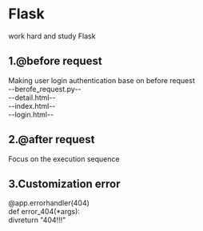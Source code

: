 # Flask
work hard and study Flask
## 1.@before request
Making user login authentication base on before request<br>
--berofe_request.py--<br>
--detail.html--<br>
--index.html--<br>
--login.html--<br>
## 2.@after request
Focus on the execution sequence
## 3.Customization error
@app.errorhandler(404)<br>
def error_404(*args):<br>
divreturn "404!!!"<br>
